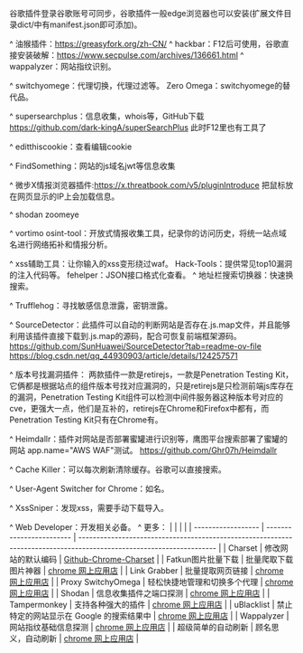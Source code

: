 谷歌插件登录谷歌账号可同步，谷歌插件一般edge浏览器也可以安装(扩展文件目录dict/中有manifest.json即可添加)。

^
油猴插件：<https://greasyfork.org/zh-CN/>
^
hackbar：F12后可使用，谷歌直接安装破解：<https://www.secpulse.com/archives/136661.html>
^
wappalyzer：网站指纹识别。

^
switchyomege：代理切换，代理过滤等。
Zero Omega：switchyomege的替代品。

^
supersearchplus：信息收集，whois等，GitHub下载<https://github.com/dark-kingA/superSearchPlus>
此时F12里也有工具了

^
editthiscookie：查看编辑cookie

^
FindSomething：网站的js域名jwt等信息收集

^
微步X情报浏览器插件:<https://x.threatbook.com/v5/pluginIntroduce>
把鼠标放在网页显示的IP上会加载信息。

^
shodan
zoomeye

^
vortimo osint-tool：开放式情报收集工具，纪录你的访问历史，将统一站点域名进行网络拓补和情报分析。

^
xss辅助工具：让你输入的xss变形绕过waf。
Hack-Tools：提供常见top10漏洞的注入代码等。
fehelper：JSON接口格式化查看。
^
地址栏搜索切换器：快速换搜索。

^
Trufflehog：寻找敏感信息泄露，密钥泄露。

^
SourceDetector：此插件可以自动的判断网站是否存在.js.map文件，并且能够利用该插件直接下载到.js.map的源码，配合可恢复前端框架源码。
<https://github.com/SunHuawei/SourceDetector?tab=readme-ov-file>
<https://blog.csdn.net/qq_44930903/article/details/124257571>

^
版本号找漏洞插件：
两款插件一款是retirejs，一款是Penetration Testing Kit，它俩都是根据站点的组件版本号找对应漏洞的，只是retirejs是只检测前端js库存在的漏洞，Penetration Testing Kit组件可以检测中间件服务器这种版本号对应的cve，更强大一点，他们是互补的，retirejs在Chrome和Firefox中都有，而Penetration Testing Kit只有在Chrome有。

^
Heimdallr：插件对网站是否部署蜜罐进行识别等，鹰图平台搜索部署了蜜罐的网站 app.name="AWS WAF"测试。
<https://github.com/Ghr07h/Heimdallr>

^
Cache Killer：可以每次刷新清除缓存。谷歌可以直接搜索。

^
User-Agent Switcher for Chrome：如名。

^
XssSniper：发现xss，需要手动下载导入。

^
Web Developer：开发相关必备。
^
更多：
|                    |                          |                                                                                                                      |
| ------------------ | ------------------------ | -------------------------------------------------------------------------------------------------------------------- |
| Charset            | 修改网站的默认编码                | [Github-Chrome-Charset](https://github.com/jinliming2/Chrome-Charset)                                                |
| Fatkun图片批量下载       | 批量爬取下载图片神器               | [chrome 网上应用店](https://chrome.google.com/webstore/detail/fatkun-batch-download-ima/nnjjahlikiabnchcpehcpkdeckfgnohf) |
| Link Grabber       | 批量提取网页链接                 | [chrome 网上应用店](https://chrome.google.com/webstore/detail/link-grabber/caodelkhipncidmoebgbbeemedohcdma)              |
| Proxy SwitchyOmega | 轻松快捷地管理和切换多个代理           | [chrome 网上应用店](https://chrome.google.com/webstore/detail/proxy-switchyomega/padekgcemlokbadohgkifijomclgjgif)        |
| Shodan             | 信息收集插件之端口探测              | [chrome 网上应用店](https://chrome.google.com/webstore/detail/shodan/jjalcfnidlmpjhdfepjhjbhnhkbgleap)                    |
| Tampermonkey       | 支持各种强大的插件                | [chrome 网上应用店](https://chrome.google.com/webstore/detail/tampermonkey/dhdgffkkebhmkfjojejmpbldmpobfkfo)              |
| uBlacklist         | 禁止特定的网站显示在 Google 的搜索结果中 | [chrome 网上应用店](https://www.sqlsec.com/2019/12/macos.html)                                                            |
| Wappalyzer         | 网站指纹基础信息探测               | [chrome 网上应用店](https://chrome.google.com/webstore/detail/wappalyzer/gppongmhjkpfnbhagpmjfkannfbllamg)                |
| 超级简单的自动刷新          | 顾名思义，自动刷新                | [chrome 网上应用店](https://chrome.google.com/webstore/detail/super-simple-auto-refresh/gljclgacfalmnebgmhknodlplmngmfpi) |

